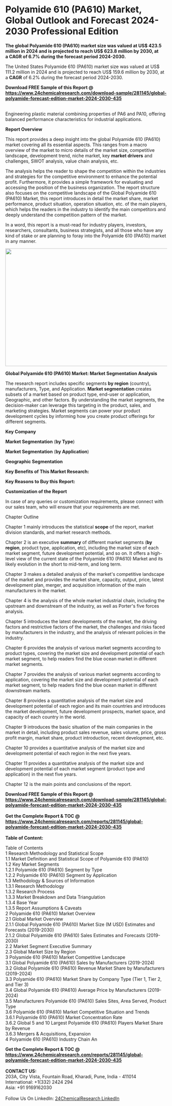 <h1>Polyamide 610 (PA610) Market, Global Outlook and Forecast 2024-2030 Professional Edition</h1><p><strong>The global Polyamide 610 (PA610) market size was valued at US$ 423.5 million in 2024 and is projected to reach US$ 623.8 million by 2030, at a CAGR of 6.7% during the forecast period 2024-2030.</strong></p><p>
</p><p>The United States Polyamide 610 (PA610) market size was valued at US$ 111.2 million in 2024 and is projected to reach US$ 159.6 million by 2030, at a <strong>CAGR</strong> of 6.2% during the forecast period 2024-2030.</p><div><b>Download FREE Sample of this Report @ 
            <a href="https://www.24chemicalresearch.com/download-sample/281145/global-polyamide-forecast-edition-market-2024-2030-435">
            https://www.24chemicalresearch.com/download-sample/281145/global-polyamide-forecast-edition-market-2024-2030-435</a></b></div><br><p>
</p><p>Engineering plastic material combining properties of PA6 and PA10, offering balanced performance characteristics for industrial applications.</p><p>
</p><p><strong>Report Overview</strong></p><p>
</p><p>This report provides a deep insight into the global Polyamide 610 (PA610) market covering all its essential aspects. This ranges from a macro overview of the market to micro details of the market size, competitive landscape, development trend, niche market, key <strong>market drivers</strong> and challenges, SWOT analysis, value chain analysis, etc.</p><p>
</p><p></p><p>
</p><p>The analysis helps the reader to shape the competition within the industries and strategies for the competitive environment to enhance the potential profit. Furthermore, it provides a simple framework for evaluating and accessing the position of the business organization. The report structure also focuses on the competitive landscape of the Global Polyamide 610 (PA610) Market, this report introduces in detail the market share, market performance, product situation, operation situation, etc. of the main players, which helps the readers in the industry to identify the main competitors and deeply understand the competition pattern of the market.</p><p>
</p><p>In a word, this report is a must-read for industry players, investors, researchers, consultants, business strategists, and all those who have any kind of stake or are planning to foray into the Polyamide 610 (PA610) market in any manner.</p><p>
</p><p><img alt="" src="https://24chemicalresearch.com/assets/report-images/PolyamidMarket.png" style="height:366px; width:731px"></p><p>
</p><p><strong>Global Polyamide 610 (PA610) Market: Market Segmentation Analysis</strong></p><p>
</p><p>The research report includes specific segments <strong>by region</strong> (country), manufacturers, Type, and Application. <strong>Market segmentation</strong> creates subsets of a market based on product type, end-user or application, Geographic, and other factors. By understanding the market segments, the decision-maker can leverage this targeting in the product, sales, and marketing strategies. Market segments can power your product development cycles by informing how you create product offerings for different segments.</p><p>
</p><p><strong>Key Company</strong></p><p>
</p><p>
</p><p><strong>Market Segmentation</strong> (<strong>by Type</strong>)</p><p>
</p><p>
</p><p><strong>Market Segmentation</strong> (<strong>by Application</strong>)</p><p>
</p><p>
</p><p><strong>Geographic Segmentation</strong></p><p>
</p><p>
</p><p><strong>Key Benefits of This Market Research:</strong></p><p>
</p><p>
</p><p><strong>Key Reasons to Buy this Report:</strong></p><p>
</p><p>
</p><p><strong>Customization of the Report</strong></p><p>
</p><p>In case of any queries or customization requirements, please connect with our sales team, who will ensure that your requirements are met.</p><p>
</p><p>Chapter Outline</p><p>
</p><p>Chapter 1 mainly introduces the statistical <strong>scope</strong> of the report, market division standards, and market research methods.</p><p>
</p><p>Chapter 2 is an executive <strong>summary</strong> of different market segments (<strong>by region</strong>, product type, application, etc), including the market size of each market segment, future development potential, and so on. It offers a high-level view of the current state of the Polyamide 610 (PA610) Market and its likely evolution in the short to mid-term, and long term.</p><p>
</p><p>Chapter 3 makes a detailed analysis of the market's competitive landscape of the market and provides the market share, capacity, output, price, latest development plan, merger, and acquisition information of the main manufacturers in the market.</p><p>
</p><p>Chapter 4 is the analysis of the whole market industrial chain, including the upstream and downstream of the industry, as well as Porter's five forces analysis.</p><p>
</p><p>Chapter 5 introduces the latest developments of the market, the driving factors and restrictive factors of the market, the challenges and risks faced by manufacturers in the industry, and the analysis of relevant policies in the industry.</p><p>
</p><p>Chapter 6 provides the analysis of various market segments according to product types, covering the market size and development potential of each market segment, to help readers find the blue ocean market in different market segments.</p><p>
</p><p>Chapter 7 provides the analysis of various market segments according to application, covering the market size and development potential of each market segment, to help readers find the blue ocean market in different downstream markets.</p><p>
</p><p>Chapter 8 provides a quantitative analysis of the market size and development potential of each region and its main countries and introduces the market development, future development prospects, market space, and capacity of each country in the world.</p><p>
</p><p>Chapter 9 introduces the basic situation of the main companies in the market in detail, including product sales revenue, sales volume, price, gross profit margin, market share, product introduction, recent development, etc.</p><p>
</p><p>Chapter 10 provides a quantitative analysis of the market size and development potential of each region in the next five years.</p><p>
</p><p>Chapter 11 provides a quantitative analysis of the market size and development potential of each market segment (product type and application) in the next five years.</p><p>
</p><p>Chapter 12 is the main points and conclusions of the report.</p><div><b>Download FREE Sample of this Report @ 
            <a href="https://www.24chemicalresearch.com/download-sample/281145/global-polyamide-forecast-edition-market-2024-2030-435">
            https://www.24chemicalresearch.com/download-sample/281145/global-polyamide-forecast-edition-market-2024-2030-435</a></b></div><br><div><b>Get the Complete Report & TOC @ 
            <a href="https://www.24chemicalresearch.com/reports/281145/global-polyamide-forecast-edition-market-2024-2030-435">
            https://www.24chemicalresearch.com/reports/281145/global-polyamide-forecast-edition-market-2024-2030-435</a></b></div><br>
            <b>Table of Content:</b><p>Table of Contents<br />
 1 Research Methodology and Statistical Scope<br />
 1.1 Market Definition and Statistical Scope of Polyamide 610 (PA610)<br />
 1.2 Key Market Segments<br />
 1.2.1 Polyamide 610 (PA610) Segment by Type<br />
 1.2.2 Polyamide 610 (PA610) Segment by Application<br />
 1.3 Methodology & Sources of Information<br />
 1.3.1 Research Methodology<br />
 1.3.2 Research Process<br />
 1.3.3 Market Breakdown and Data Triangulation<br />
 1.3.4 Base Year<br />
 1.3.5 Report Assumptions & Caveats<br />
 2 Polyamide 610 (PA610) Market Overview<br />
 2.1 Global Market Overview<br />
 2.1.1 Global Polyamide 610 (PA610) Market Size (M USD) Estimates and Forecasts (2019-2030)<br />
 2.1.2 Global Polyamide 610 (PA610) Sales Estimates and Forecasts (2019-2030)<br />
 2.2 Market Segment Executive Summary<br />
 2.3 Global Market Size by Region<br />
 3 Polyamide 610 (PA610) Market Competitive Landscape<br />
 3.1 Global Polyamide 610 (PA610) Sales by Manufacturers (2019-2024)<br />
 3.2 Global Polyamide 610 (PA610) Revenue Market Share by Manufacturers (2019-2024)<br />
 3.3 Polyamide 610 (PA610) Market Share by Company Type (Tier 1, Tier 2, and Tier 3)<br />
 3.4 Global Polyamide 610 (PA610) Average Price by Manufacturers (2019-2024)<br />
 3.5 Manufacturers Polyamide 610 (PA610) Sales Sites, Area Served, Product Type<br />
 3.6 Polyamide 610 (PA610) Market Competitive Situation and Trends<br />
 3.6.1 Polyamide 610 (PA610) Market Concentration Rate<br />
 3.6.2 Global 5 and 10 Largest Polyamide 610 (PA610) Players Market Share by Revenue<br />
 3.6.3 Mergers & Acquisitions, Expansion<br />
 4 Polyamide 610 (PA610) Industry Chain An</p><div><b>Get the Complete Report & TOC @ 
            <a href="https://www.24chemicalresearch.com/reports/281145/global-polyamide-forecast-edition-market-2024-2030-435">
            https://www.24chemicalresearch.com/reports/281145/global-polyamide-forecast-edition-market-2024-2030-435</a></b></div><br><b>CONTACT US:</b><br>
            203A, City Vista, Fountain Road, Kharadi, Pune, India - 411014<br>
            International: +1(332) 2424 294<br>
            Asia: +91 9169162030 <br><br>
            Follow Us On LinkedIn: <a href="https://www.linkedin.com/company/24chemicalresearch/">24ChemicalResearch LinkedIn</a>